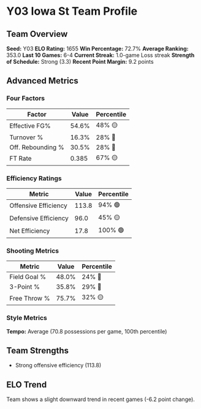 # Y03 Iowa St Team Profile
## Team Overview
**Seed:** Y03
**ELO Rating:** 1655
**Win Percentage:** 72.7%
**Average Ranking:** 353.0
**Last 10 Games:** 6-4
**Current Streak:** 1.0-game Loss streak
**Strength of Schedule:** Strong (3.3)
**Recent Point Margin:** 9.2 points

## Advanced Metrics
### Four Factors
| Factor | Value | Percentile |
|--------|-------|------------|
| Effective FG% | 54.6% | 48% 🟡 |
| Turnover % | 16.3% | 28% 🔴 |
| Off. Rebounding % | 30.5% | 28% 🔴 |
| FT Rate | 0.385 | 67% 🟡 |

### Efficiency Ratings
| Metric | Value | Percentile |
|--------|-------|------------|
| Offensive Efficiency | 113.8 | 94% 🟢 |
| Defensive Efficiency | 96.0 | 45% 🟡 |
| Net Efficiency | 17.8 | 100% 🟢 |

### Shooting Metrics
| Metric | Value | Percentile |
|--------|-------|------------|
| Field Goal % | 48.0% | 24% 🔴 |
| 3-Point % | 35.8% | 29% 🔴 |
| Free Throw % | 75.7% | 32% 🟡 |

### Style Metrics
**Tempo:** Average (70.8 possessions per game, 100th percentile)

## Team Strengths
* Strong offensive efficiency (113.8)

## ELO Trend
Team shows a slight downward trend in recent games (-6.2 point change).

